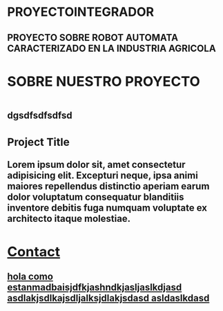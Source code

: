 # PROYECTOINTEGRADOR

<!-- **** Hero Section **** -->
<section id="hero" class="jumbotron">
  <div class="container">
    <h1 class="hero-title load-hidden">
      PROYECTO SOBRE ROBOT AUTOMATA CARACTERIZADO EN LA INDUSTRIA AGRICOLA <span class="text-color-main">


<!-- **** About Section **** -->
<section id="about">
  <div class="container">
    <h2 class="section-title load-hidden">SOBRE NUESTRO PROYECTO</h2>
    <div class="row about-wrapper">
      <div class="col-md-6 col-sm-12">
        <div class="about-wrapper__image load-hidden">
          <img
          />
        </div>
      </div>
      <div class="col-md-6 col-sm-12">
        <div class="about-wrapper__info load-hidden">
          <p class="about-wrapper__info-text">
            dgsdfsdfsdfsd
</section>
<!-- /END About Section -->


<!-- **** Projects Section **** -->
<section id="projects">

  <!-- Notice: each .row is a project -->
  <div class="row">
    <div class="col-lg-4 col-sm-12">
      <div class="project-wrapper__text load-hidden">
        <h3 class="project-wrapper__text-title">Project Title</h3>
        <div>
          <p class="mb-4">
            Lorem ipsum dolor sit, amet consectetur adipisicing elit. Excepturi
            neque, ipsa animi maiores repellendus distinctio aperiam earum dolor
            voluptatum consequatur blanditiis inventore debitis fuga numquam
            voluptate ex architecto itaque molestiae.
          </p>
        </div>
        <a
          rel="noreferrer"
          target="_blank"
          class="cta-btn cta-btn--hero"
          href="#!"
        >
      
         
          
  <!-- /END Project -->

</section>



<!-- **** Contact Section **** -->
<section id="contact">
  <div class="container">
    <h2 class="section-title">Contact</h2>
    <div class="contact-wrapper load-hidden">
    <div> hola como estanmadbaisjdfkjashndkjasljaslkdjasd
    asdlakjsdlkajsdljalksjdlakjsdasd
    asldaslkdasd
    </div>
      
    

</section>
<!-- /END Contact Section -->




